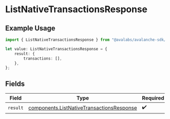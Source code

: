 # ListNativeTransactionsResponse

## Example Usage

```typescript
import { ListNativeTransactionsResponse } from "@avalabs/avalanche-sdk/models/operations";

let value: ListNativeTransactionsResponse = {
    result: {
        transactions: [],
    },
};
```

## Fields

| Field                                                                                                  | Type                                                                                                   | Required                                                                                               | Description                                                                                            |
| ------------------------------------------------------------------------------------------------------ | ------------------------------------------------------------------------------------------------------ | ------------------------------------------------------------------------------------------------------ | ------------------------------------------------------------------------------------------------------ |
| `result`                                                                                               | [components.ListNativeTransactionsResponse](../../models/components/listnativetransactionsresponse.md) | :heavy_check_mark:                                                                                     | N/A                                                                                                    |